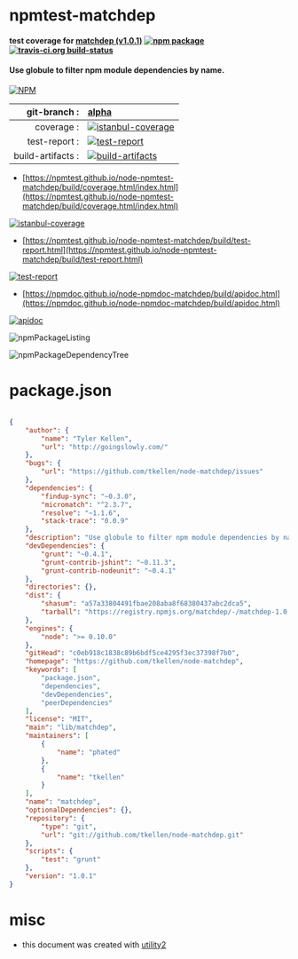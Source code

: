 # npmtest-matchdep

#### test coverage for  [matchdep (v1.0.1)](https://github.com/tkellen/node-matchdep)  [![npm package](https://img.shields.io/npm/v/npmtest-matchdep.svg?style=flat-square)](https://www.npmjs.org/package/npmtest-matchdep) [![travis-ci.org build-status](https://api.travis-ci.org/npmtest/node-npmtest-matchdep.svg)](https://travis-ci.org/npmtest/node-npmtest-matchdep)

#### Use globule to filter npm module dependencies by name.

[![NPM](https://nodei.co/npm/matchdep.png?downloads=true&downloadRank=true&stars=true)](https://www.npmjs.com/package/matchdep)

| git-branch : | [alpha](https://github.com/npmtest/node-npmtest-matchdep/tree/alpha)|
|--:|:--|
| coverage : | [![istanbul-coverage](https://npmtest.github.io/node-npmtest-matchdep/build/coverage.badge.svg)](https://npmtest.github.io/node-npmtest-matchdep/build/coverage.html/index.html)|
| test-report : | [![test-report](https://npmtest.github.io/node-npmtest-matchdep/build/test-report.badge.svg)](https://npmtest.github.io/node-npmtest-matchdep/build/test-report.html)|
| build-artifacts : | [![build-artifacts](https://npmtest.github.io/node-npmtest-matchdep/glyphicons_144_folder_open.png)](https://github.com/npmtest/node-npmtest-matchdep/tree/gh-pages/build)|

- [https://npmtest.github.io/node-npmtest-matchdep/build/coverage.html/index.html](https://npmtest.github.io/node-npmtest-matchdep/build/coverage.html/index.html)

[![istanbul-coverage](https://npmtest.github.io/node-npmtest-matchdep/build/screenCapture.buildCi.browser.%252Ftmp%252Fbuild%252Fcoverage.lib.html.png)](https://npmtest.github.io/node-npmtest-matchdep/build/coverage.html/index.html)

- [https://npmtest.github.io/node-npmtest-matchdep/build/test-report.html](https://npmtest.github.io/node-npmtest-matchdep/build/test-report.html)

[![test-report](https://npmtest.github.io/node-npmtest-matchdep/build/screenCapture.buildCi.browser.%252Ftmp%252Fbuild%252Ftest-report.html.png)](https://npmtest.github.io/node-npmtest-matchdep/build/test-report.html)

- [https://npmdoc.github.io/node-npmdoc-matchdep/build/apidoc.html](https://npmdoc.github.io/node-npmdoc-matchdep/build/apidoc.html)

[![apidoc](https://npmdoc.github.io/node-npmdoc-matchdep/build/screenCapture.buildCi.browser.%252Ftmp%252Fbuild%252Fapidoc.html.png)](https://npmdoc.github.io/node-npmdoc-matchdep/build/apidoc.html)

![npmPackageListing](https://npmtest.github.io/node-npmtest-matchdep/build/screenCapture.npmPackageListing.svg)

![npmPackageDependencyTree](https://npmtest.github.io/node-npmtest-matchdep/build/screenCapture.npmPackageDependencyTree.svg)



# package.json

```json

{
    "author": {
        "name": "Tyler Kellen",
        "url": "http://goingslowly.com/"
    },
    "bugs": {
        "url": "https://github.com/tkellen/node-matchdep/issues"
    },
    "dependencies": {
        "findup-sync": "~0.3.0",
        "micromatch": "^2.3.7",
        "resolve": "~1.1.6",
        "stack-trace": "0.0.9"
    },
    "description": "Use globule to filter npm module dependencies by name.",
    "devDependencies": {
        "grunt": "~0.4.1",
        "grunt-contrib-jshint": "~0.11.3",
        "grunt-contrib-nodeunit": "~0.4.1"
    },
    "directories": {},
    "dist": {
        "shasum": "a57a33804491fbae208aba8f68380437abc2dca5",
        "tarball": "https://registry.npmjs.org/matchdep/-/matchdep-1.0.1.tgz"
    },
    "engines": {
        "node": ">= 0.10.0"
    },
    "gitHead": "c0eb918c1838c89b6bdf5ce4295f3ec37398f7b0",
    "homepage": "https://github.com/tkellen/node-matchdep",
    "keywords": [
        "package.json",
        "dependencies",
        "devDependencies",
        "peerDependencies"
    ],
    "license": "MIT",
    "main": "lib/matchdep",
    "maintainers": [
        {
            "name": "phated"
        },
        {
            "name": "tkellen"
        }
    ],
    "name": "matchdep",
    "optionalDependencies": {},
    "repository": {
        "type": "git",
        "url": "git://github.com/tkellen/node-matchdep.git"
    },
    "scripts": {
        "test": "grunt"
    },
    "version": "1.0.1"
}
```



# misc
- this document was created with [utility2](https://github.com/kaizhu256/node-utility2)
